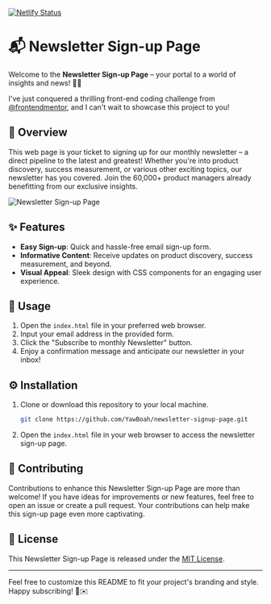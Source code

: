 [![Netlify Status](https://api.netlify.com/api/v1/badges/913b0d66-47ae-4a31-b1b7-7ec13dd20292/deploy-status)](https://app.netlify.com/sites/newsletterslove/deploys)
# 📬 Newsletter Sign-up Page
Welcome to the **Newsletter Sign-up Page** – your portal to a world of insights and news! 🚀✨

I've just conquered a thrilling front-end coding challenge from [@frontendmentor](https://www.frontendmentor.io/), and I can't wait to showcase this project to you!

## 📌 Overview
This web page is your ticket to signing up for our monthly newsletter – a direct pipeline to the latest and greatest! Whether you're into product discovery, success measurement, or various other exciting topics, our newsletter has you covered. Join the 60,000+ product managers already benefitting from our exclusive insights.

![Newsletter Sign-up Page](https://github.com/YawBoah/Newsletter-Sign-up-Form/assets/126890146/dba14f62-bf40-4331-b148-0697532d6de8)

## ✨ Features
- **Easy Sign-up**: Quick and hassle-free email sign-up form.
- **Informative Content**: Receive updates on product discovery, success measurement, and beyond.
- **Visual Appeal**: Sleek design with CSS components for an engaging user experience.

## 🚀 Usage
1. Open the `index.html` file in your preferred web browser.
2. Input your email address in the provided form.
3. Click the "Subscribe to monthly Newsletter" button.
4. Enjoy a confirmation message and anticipate our newsletter in your inbox!

## ⚙️ Installation
1. Clone or download this repository to your local machine.

   ```bash
   git clone https://github.com/YawBoah/newsletter-signup-page.git
   ```

2. Open the `index.html` file in your web browser to access the newsletter sign-up page.

## 🤝 Contributing
Contributions to enhance this Newsletter Sign-up Page are more than welcome! If you have ideas for improvements or new features, feel free to open an issue or create a pull request. Your contributions can help make this sign-up page even more captivating.

## 📄 License
This Newsletter Sign-up Page is released under the [MIT License](LICENSE).

---

Feel free to customize this README to fit your project's branding and style. Happy subscribing! 🌟✉️
